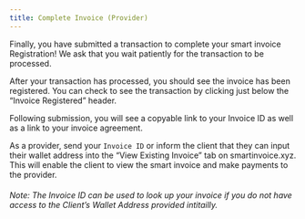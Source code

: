 ```yaml
---
title: Complete Invoice (Provider)
---
```


Finally, you have submitted a transaction to complete your smart invoice Registration! We ask that you wait patiently for the transaction to be processed.

After your transaction has processed, you should see the invoice has been registered. You can check to see the transaction by clicking just below the “Invoice Registered” header.

Following submission, you will see a copyable link to your Invoice ID as well as a link to your invoice agreement.

As a provider, send your `Invoice ID` or inform the client that they can input their wallet address into the “View Existing Invoice” tab on smartinvoice.xyz. This will enable the client to view the smart invoice and make payments to the provider.

###### Note: The Invoice ID can be used to look up your invoice if you do not have access to the Client’s Wallet Address provided intitailly.

